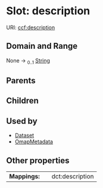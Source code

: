 
# Slot: description



URI: [ccf:description](http://purl.org/ccf/description)


## Domain and Range

None &#8594;  <sub>0..1</sub> [String](types/String.md)

## Parents


## Children


## Used by

 * [Dataset](Dataset.md)
 * [OmapMetadata](OmapMetadata.md)

## Other properties

|  |  |  |
| --- | --- | --- |
| **Mappings:** | | dct:description |